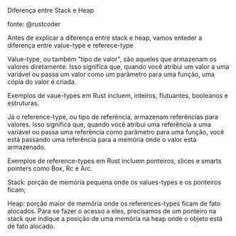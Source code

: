Diferença entre Stack e Heap

fonte: @rustcoder

Antes de explicar a diferença entre stack e heap, vamos enteder a diferença entre value-type e referece-type

Value-type, ou também "tipo de valor", são aqueles que armazenam os valores diretamente. Isso significa que, quando você atribui um valor a uma variável ou passa um valor como um parâmetro para uma função, uma cópia do valor é criada.

Exemplos de vaue-types em Rust incluem, inteiros, flutuantes, booleanos e estruturas.

Já o reference-type, ou tipo de referência, armazenam referências para valores. Isso significa que, quando você atribui uma referência a uma variável ou passa uma referência como parâmetro para uma função, você está passando uma referência para a memória onde o valor está armazenado.

Exemplos de reference-types em Rust incluem ponteiros, slices e smarts pointers como Box, Rc e Arc.

Stack: porção de memória pequena onde os values-types e os ponteiros ficam;

Heap: porção maior de memória onde os references-types ficam de fato alocados. Para se fazer o acesso a eles, precisamos de um ponteiro na stack que indique a posição de uma memória na heap onde o objeto está de fato alocado.